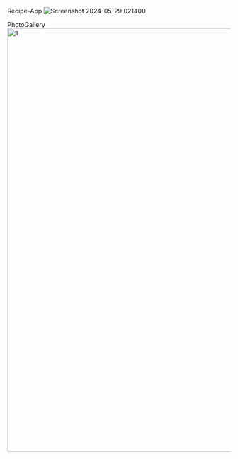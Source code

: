 Recipe-App
![Screenshot 2024-05-29 021400](https://github.com/infernotlc/Database-Examples/assets/70065773/c7c313ea-0a68-4b90-8d73-bcb04c3ff52b)

PhotoGallery
<img width="955" alt="1" src="https://github.com/infernotlc/Database-Examples/assets/70065773/be32018a-c6af-4363-9d8d-e1b44fe01fca">
